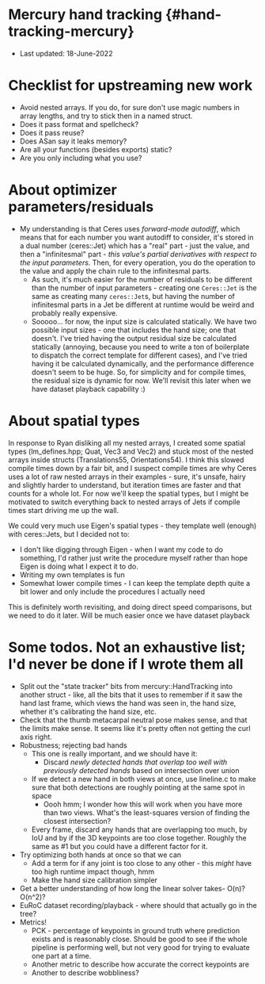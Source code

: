 # Mercury hand tracking {#hand-tracking-mercury}

<!--
Copyright 2022, Collabora, Ltd.
SPDX-License-Identifier: BSL-1.0
-->

- Last updated: 18-June-2022

# Checklist for upstreaming new work
* Avoid nested arrays. If you do, for sure don't use magic numbers in array lengths, and try to stick then in a named struct.
* Does it pass format and spellcheck?
* Does it pass reuse?
* Does ASan say it leaks memory?
* Are all your functions (besides exports) static?
* Are you only including what you use?

# About optimizer parameters/residuals
* My understanding is that Ceres uses *forward-mode autodiff*, which means that for each number you want autodiff to consider, it's stored in a dual number (ceres::Jet) which has a "real" part - just the value, and then a "infinitesmal" part - *this value's partial derivatives with respect to the input parameters*. Then, for every operation, you do the operation to the value and apply the chain rule to the infinitesmal parts. 
  * As such, it's much easier for the number of residuals to be different than the number of input parameters - creating one `Ceres::Jet` is the same as creating many `ceres::Jet`s, but having the number of infinitesmal parts in a Jet be different at runtime would be weird and probably really expensive. 
  * Sooooo... for now, the input size is calculated statically. We have two possible input sizes - one that includes the hand size; one that doesn't. I've tried having the output residual size be calculated statically (annoying, because you need to write a ton of boilerplate to dispatch the correct template for different cases), and I've tried having it be calculated dynamically, and the performance difference doesn't seem to be huge. So, for simplicity and for compile times, the residual size is dynamic for now. We'll revisit this later when we have dataset playback capability :)


# About spatial types
In response to Ryan disliking all my nested arrays, I created some spatial types (lm_defines.hpp; Quat, Vec3 and Vec2) and stuck most of the nested arrays inside structs (Translations55, Orientations54). I think this slowed compile times down by a fair bit, and I suspect compile times are why Ceres uses a lot of raw nested arrays in their examples - sure, it's unsafe, hairy and slightly harder to understand, but iteration times are faster and that counts for a whole lot. For now we'll keep the spatial types, but I might be motivated to switch everything back to nested arrays of Jets if compile times start driving me up the wall.

We could very much use Eigen's spatial types - they template well (enough) with ceres::Jets, but I decided not to:
* I don't like digging through Eigen - when I want my code to do something, I'd rather just write the procedure myself rather than hope Eigen is doing what I expect it to do.
* Writing my own templates is fun
* Somewhat lower compile times - I can keep the template depth quite a bit lower and only include the procedures I actually need

This is definitely worth revisiting, and doing direct speed comparisons, but we need to do it later. Will be much easier once we have dataset playback

# Some todos. Not an exhaustive list; I'd never be done if I wrote them all
* Split out the "state tracker" bits from mercury::HandTracking into another struct - like, all the bits that it uses to remember if it saw the hand last frame, which views the hand was seen in, the hand size, whether it's calibrating the hand size, etc.
* Check that the thumb metacarpal neutral pose makes sense, and that the limits make sense. It seems like it's pretty often not getting the curl axis right.
* Robustness; rejecting bad hands
  * This one is really important, and we should have it:
    * Discard *newly detected hands that overlap too well with previously detected hands* based on intersection over union
  * If we detect a new hand in both views at once, use lineline.c to make sure that both detections are roughly pointing at the same spot in space
    * Oooh hmm; I wonder how this will work when you have more than two views. What's the least-squares version of finding the closest intersection?
  * Every frame, discard any hands that are overlapping too much, by IoU and by if the 3D keypoints are too close together. Roughly the same as #1 but you could have a different factor for it.
* Try optimizing both hands at once so that we can
  * Add a term for if any joint is too close to any other - this *might* have too high runtime impact though, hmm
  * Make the hand size calibration simpler
* Get a better understanding of how long the linear solver takes- O(n)? O(n^2)?
* EuRoC dataset recording/playback - where should that actually go in the tree?
* Metrics!
  * PCK - percentage of keypoints in ground truth where prediction exists and is reasonably close. Should be good to see if the whole pipeline is performing well, but not very good for trying to evaluate one part at a time.
  * Another metric to describe how accurate the correct keypoints are
  * Another to describe wobbliness?

